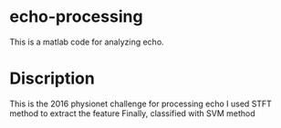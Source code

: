 # echo-processing
This is a matlab code for analyzing echo.

# Discription 
This is the 2016 physionet challenge for processing echo
I used STFT method to extract the feature
Finally, classified with SVM method 
